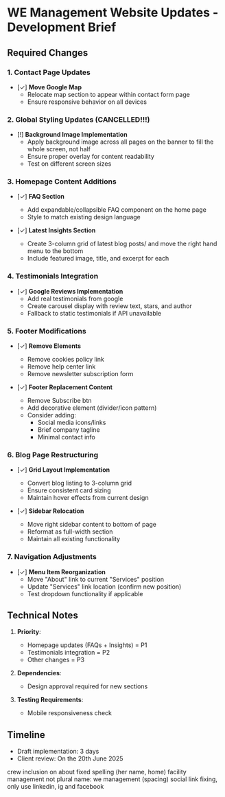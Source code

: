 # WE Management Website Updates - Development Brief

## Required Changes

### 1. Contact Page Updates
- [✓] **Move Google Map**  
  - Relocate map section to appear within contact form page
  - Ensure responsive behavior on all devices

### 2. Global Styling Updates (CANCELLED!!!)
- [!] **Background Image Implementation**  
  - Apply background image across all pages on the banner to fill the whole screen, not half
  - Ensure proper overlay for content readability
  - Test on different screen sizes

### 3. Homepage Content Additions
- [✓] **FAQ Section**  
  - Add expandable/collapsible FAQ component on the home page
  - Style to match existing design language

- [✓] **Latest Insights Section**  
  - Create 3-column grid of latest blog posts/ and move the right hand menu to the bottom
  - Include featured image, title, and excerpt for each

### 4. Testimonials Integration
- [✓] **Google Reviews Implementation**  
  - Add real testimonials from google
  - Create carousel display with review text, stars, and author
  - Fallback to static testimonials if API unavailable

### 5. Footer Modifications
- [✓] **Remove Elements**  
  - Remove cookies policy link
  - Remove help center link
  - Remove newsletter subscription form

- [✓] **Footer Replacement Content**
  - Remove Subscribe btn
  - Add decorative element (divider/icon pattern)
  - Consider adding:
    - Social media icons/links
    - Brief company tagline
    - Minimal contact info

### 6. Blog Page Restructuring
- [✓] **Grid Layout Implementation**  
  - Convert blog listing to 3-column grid
  - Ensure consistent card sizing
  - Maintain hover effects from current design

- [✓] **Sidebar Relocation**  
  - Move right sidebar content to bottom of page
  - Reformat as full-width section
  - Maintain all existing functionality

### 7. Navigation Adjustments
- [✓] **Menu Item Reorganization**  
  - Move "About" link to current "Services" position
  - Update "Services" link location (confirm new position)
  - Test dropdown functionality if applicable

## Technical Notes

1. **Priority**: 
   - Homepage updates (FAQs + Insights) = P1
   - Testimonials integration = P2
   - Other changes = P3

2. **Dependencies**:
   - Design approval required for new sections

3. **Testing Requirements**:
   - Mobile responsiveness check

## Timeline
- Draft implementation: 3 days
- Client review: On the 20th June 2025

crew inclusion on about
fixed spelling (her name, home)
facility management not plural
name: we management (spacing)
social link fixing, only use linkedin, ig and facebook